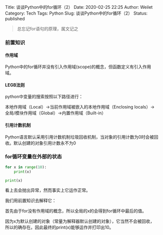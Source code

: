 Title: 谈谈Python中的for循环（2）
Date: 2020-02-25 22:25
Author: Weilet
Category: Tech
Tags: Python
Slug: 谈谈Python中的for循环（2）
Status: published



> 总忘记for语句的原理，属文记之



### 前置知识

#### 作用域

Python中的for循环并没有引入作用域(scope)的概念，但函数定义有引入作用域。

#### LEGB法则

python中变量的搜索按照以下路径进行：

本地作用域（Local）→当前作用域被嵌入的本地作用域（Enclosing locals）→全局/模块作用域（Global）→内置作用域（Built-in）

#### 引用计数机制

Python语言默认采用引用计数机制垃圾回收机制，当对象的引用计数为0时会被回收。默认创建的对象引用计数永不为0

### 

### for循环变量在外部的状态

```python
for x in range(10):
    print(x)

print(x)
```

看上去会抛出异常，然而事实上它运作正常。

我们用前置知识去解释它：

首先由于for没有作用域的概念，所以全局的x的会得到for循环中最后的值。

因为x为默认创建的对象（常量为解释器默认创建的对象），它当然不会被回收，所以的确存在。因此最终的print(x)能够运作并打印出10。
